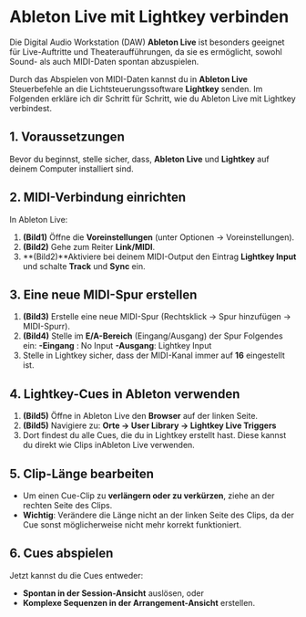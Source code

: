 # Ableton Live mit Lightkey verbinden

Die Digital Audio Workstation (DAW) **Ableton Live** ist besonders geeignet für Live-Auftritte und Theateraufführungen, da sie es ermöglicht, sowohl Sound- als auch MIDI-Daten spontan abzuspielen.

Durch das Abspielen von MIDI-Daten kannst du in **Ableton Live** Steuerbefehle an die Lichtsteuerungssoftware **Lightkey** senden. Im Folgenden erkläre ich dir Schritt für Schritt, wie du Ableton Live mit Lightkey verbindest.


## 1. Voraussetzungen

Bevor du beginnst, stelle sicher, dass, **Ableton Live** und **Lightkey** auf deinem Computer installiert sind.


## 2. MIDI-Verbindung einrichten

In Ableton Live:

1. **(Bild1)** Öffne die **Voreinstellungen** (unter Optionen → Voreinstellungen).
2. **(Bild2)** Gehe zum Reiter **Link/MIDI**.
3. **(Bild2)**Aktiviere bei deinem MIDI-Output den Eintrag **Lightkey Input** und schalte **Track** und **Sync** ein.


## 3. Eine neue MIDI-Spur erstellen

1. **(Bild3)** Erstelle eine neue MIDI-Spur (Rechtsklick → Spur hinzufügen → MIDI-Spurr).
2. **(Bild4)** Stelle im **E/A-Bereich** (Eingang/Ausgang) der Spur Folgendes ein:
**-Eingang** : No Input
**-Ausgang**: Lightkey Input
3. Stelle in Lightkey sicher, dass der MIDI-Kanal immer auf **16** eingestellt ist.

## 4. Lightkey-Cues in Ableton verwenden

1. **(Bild5)** Öffne in Ableton Live den **Browser** auf der linken Seite.
2. **(Bild5)** Navigiere zu: **Orte → User Library → Lightkey Live Triggers**
3. Dort findest du alle Cues, die du in Lightkey erstellt hast. Diese kannst du direkt wie Clips     inAbleton Live verwenden.

## 5. Clip-Länge bearbeiten

- Um einen Cue-Clip zu **verlängern oder zu verkürzen**, ziehe an der rechten Seite des Clips.
- **Wichtig**: Verändere die Länge nicht an der linken Seite des Clips, da der Cue sonst möglicherweise nicht mehr korrekt funktioniert.

## 6. Cues abspielen

Jetzt kannst du die Cues entweder:

- **Spontan in der Session-Ansicht** auslösen, oder
- **Komplexe Sequenzen in der Arrangement-Ansicht** erstellen.
